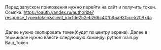 Перед запуском приложения нужно перейти на сайт и получить токен. Ссылка: https://oauth.yandex.ru/authorize?response_type=token&client_id=1de252eb268c40fb95a93f5ce520974a<br><br>

Далее нужно скопировать токен(будет по центру экрана). Далее в терминале нужно ввести следующую команду: python main.py Ваш_Токен
